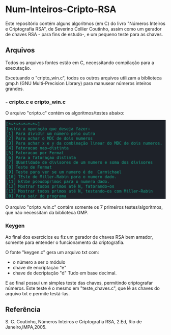 # Num-Inteiros-Cripto-RSA

Este repositório contém alguns algoritmos  (em C) do livro "Números Inteiros e Criptografia RSA", de Severino Collier Coutinho, assim como um gerador de chaves RSA - para fins de estudo-, e um pequeno teste para as chaves.

## Arquivos

Todos os arquivos fontes estão em C, necessitando compilação para a executação.

Excetuando o "cripto_win.c", todos os outros arquivos utilizam a biblioteca gmp.h (GNU Multi-Precision Library) para manusear números inteiros grandes.


  ### - cripto.c e cripto_win.c
  
  O arquivo "cripto.c" contém os algoritmos/testes abaixo:
  
  ![Menu dos algoritmos](/menu_cripto.png)
  
  O arquivo "cripto_win.c" contém somente os 7 primeiros testes/algoritmos, que não necessitam da biblioteca GMP.
  
  
  ### Keygen
 
 Ao final dos exercícios eu fiz um gerador de chaves RSA bem amador, somente para entender o funcionamento da criptografia.
 
 O fonte "keygen.c" gera um arquivo txt com:
 - o número a ser o módulo
 - chave de encriptação "e"
 - chave de decriptação "d"
  Tudo em base decimal.

 E ao final possui um simples teste das chaves, permitindo criptografar números. Este teste é o mesmo em "teste_chaves.c", que lê as chaves do arquivo txt e permite testá-las.
 
 
 
 ## Referência

 S. C. Coutinho, Números Inteiros e Criptografia RSA, 2.Ed, Rio de Janeiro,IMPA,2005.
